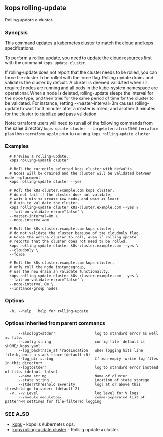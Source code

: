 
<!--- This file is automatically generated by make gen-cli-docs; changes should be made in the go CLI command code (under cmd/kops) -->

## kops rolling-update

Rolling update a cluster.

### Synopsis


This command updates a kubernetes cluster to match the cloud and kops specifications.

To perform a rolling update, you need to update the cloud resources first with the command
`kops update cluster`.

If rolling-update does not report that the cluster needs to be rolled, you can force the cluster to be
rolled with the force flag.  Rolling update drains and validates the cluster by default.  A cluster is
deemed validated when all required nodes are running and all pods in the kube-system namespace are operational.
When a node is deleted, rolling-update sleeps the interval for the node type, and then tries for the same period
of time for the cluster to be validated.  For instance, setting --master-interval=3m causes rolling-update
to wait for 3 minutes after a master is rolled, and another 3 minutes for the cluster to stabilize and pass
validation.

Note: terraform users will need to run all of the following commands from the same directory
`kops update cluster --target=terraform` then `terraform plan` then
`terraform apply` prior to running `kops rolling-update cluster`.

### Examples

```
  # Preview a rolling-update.
  kops rolling-update cluster
  
  # Roll the currently selected kops cluster with defaults.
  # Nodes will be drained and the cluster will be validated between node replacement.
  kops rolling-update cluster --yes
  
  # Roll the k8s-cluster.example.com kops cluster,
  # do not fail if the cluster does not validate,
  # wait 8 min to create new node, and wait at least
  # 8 min to validate the cluster.
  kops rolling-update cluster k8s-cluster.example.com --yes \
  --fail-on-validate-error="false" \
  --master-interval=8m \
  --node-interval=8m
  
  # Roll the k8s-cluster.example.com kops cluster,
  # do not validate the cluster because of the cloudonly flag.
  # Force the entire cluster to roll, even if rolling update
  # reports that the cluster does not need to be rolled.
  kops rolling-update cluster k8s-cluster.example.com --yes \
  --cloudonly \
  --force
  
  # Roll the k8s-cluster.example.com kops cluster,
  # only roll the node instancegroup,
  # use the new drain an validate functionality.
  kops rolling-update cluster k8s-cluster.example.com --yes \
  --fail-on-validate-error="false" \
  --node-interval 8m \
  --instance-group nodes
```

### Options

```
  -h, --help   help for rolling-update
```

### Options inherited from parent commands

```
      --alsologtostderr                  log to standard error as well as files
      --config string                    config file (default is $HOME/.kops.yaml)
      --log_backtrace_at traceLocation   when logging hits line file:N, emit a stack trace (default :0)
      --log_dir string                   If non-empty, write log files in this directory
      --logtostderr                      log to standard error instead of files (default false)
      --name string                      Name of cluster
      --state string                     Location of state storage
      --stderrthreshold severity         logs at or above this threshold go to stderr (default 2)
  -v, --v Level                          log level for V logs
      --vmodule moduleSpec               comma-separated list of pattern=N settings for file-filtered logging
```

### SEE ALSO
* [kops](kops.md)	 - kops is Kubernetes ops.
* [kops rolling-update cluster](kops_rolling-update_cluster.md)	 - Rolling update a cluster.

